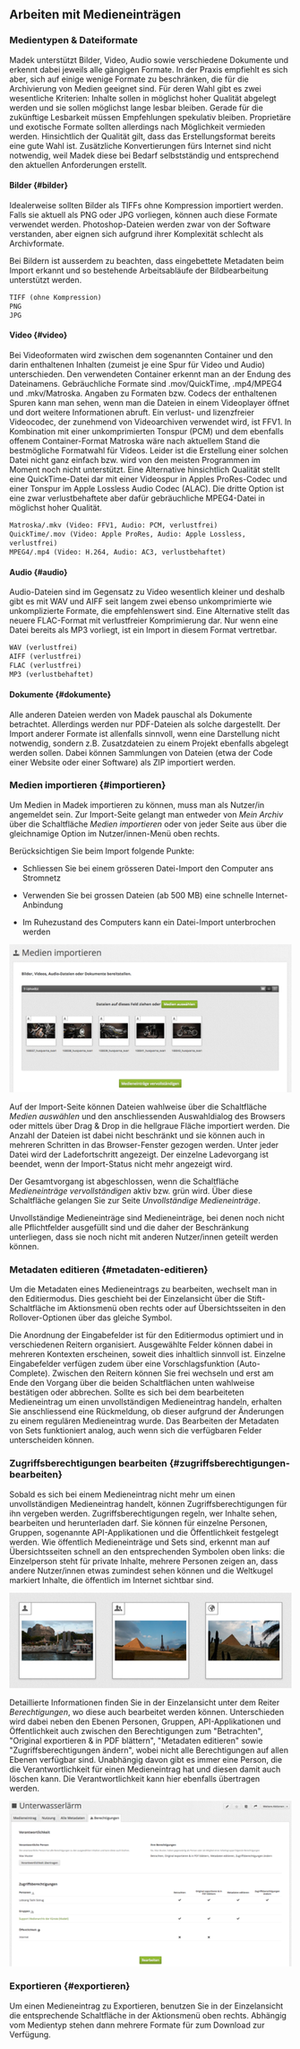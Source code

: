 ## Arbeiten mit Medieneinträgen

### Medientypen & Dateiformate

Madek unterstützt Bilder, Video, Audio sowie verschiedene Dokumente und erkennt dabei jeweils alle gängigen Formate. In der Praxis empfiehlt es sich aber, sich auf einige wenige Formate zu beschränken, die für die Archivierung von Medien geeignet sind. Für deren Wahl gibt es zwei wesentliche Kriterien: Inhalte sollen in möglichst hoher Qualität abgelegt werden und sie sollen möglichst lange lesbar bleiben. Gerade für die zukünftige Lesbarkeit müssen Empfehlungen spekulativ bleiben. Proprietäre und exotische Formate sollten allerdings nach Möglichkeit vermieden werden. Hinsichtlich der Qualität gilt, dass das Erstellungsformat bereits eine gute Wahl ist. Zusätzliche Konvertierungen fürs Internet sind nicht notwendig, weil Madek diese bei Bedarf selbstständig und entsprechend den aktuellen Anforderungen erstellt.

#### Bilder {#bilder}

Idealerweise sollten Bilder als TIFFs ohne Kompression importiert werden. Falls sie aktuell als PNG oder JPG vorliegen, können auch diese Formate verwendet werden. Photoshop-Dateien werden zwar von der Software verstanden, aber eignen sich aufgrund ihrer Komplexität schlecht als Archivformate.

Bei Bildern ist ausserdem zu beachten, dass eingebettete Metadaten beim Import erkannt und so bestehende Arbeitsabläufe der Bildbearbeitung unterstützt werden.

```
TIFF (ohne Kompression)  
PNG  
JPG
```

#### Video {#video}

Bei Videoformaten wird zwischen dem sogenannten Container und den darin enthaltenen Inhalten \(zumeist je eine Spur für Video und Audio\) unterschieden. Den verwendeten Container erkennt man an der Endung des Dateinamens. Gebräuchliche Formate sind .mov/QuickTime, .mp4/MPEG4 und .mkv/Matroska. Angaben zu Formaten bzw. Codecs der enthaltenen Spuren kann man sehen, wenn man die Dateien in einem Videoplayer öffnet und dort weitere Informationen abruft. Ein verlust- und lizenzfreier Videocodec, der zunehmend von Videoarchiven verwendet wird, ist FFV1. In Kombination mit einer unkomprimierten Tonspur \(PCM\) und dem ebenfalls offenem Container-Format Matroska wäre nach aktuellem Stand die bestmögliche Formatwahl für Videos. Leider ist die Erstellung einer solchen Datei nicht ganz einfach bzw. wird von den meisten Programmen im Moment noch nicht unterstützt. Eine Alternative hinsichtlich Qualität stellt eine QuickTime-Datei dar mit einer Videospur in Apples ProRes-Codec und einer Tonspur im Apple Lossless Audio Codec \(ALAC\). Die dritte Option ist eine zwar verlustbehaftete aber dafür gebräuchliche MPEG4-Datei in möglichst hoher Qualität.

```
Matroska/.mkv (Video: FFV1, Audio: PCM, verlustfrei)  
QuickTime/.mov (Video: Apple ProRes, Audio: Apple Lossless, verlustfrei)  
MPEG4/.mp4 (Video: H.264, Audio: AC3, verlustbehaftet)
```

#### Audio {#audio}

Audio-Dateien sind im Gegensatz zu Video wesentlich kleiner und deshalb gibt es mit WAV und AIFF seit langem zwei ebenso unkomprimierte wie unkomplizierte Formate, die empfehlenswert sind. Eine Alternative stellt das neuere FLAC-Format mit verlustfreier Komprimierung dar. Nur wenn eine Datei bereits als MP3 vorliegt, ist ein Import in diesem Format vertretbar.

```
WAV (verlustfrei)  
AIFF (verlustfrei)  
FLAC (verlustfrei)  
MP3 (verlustbehaftet)
```

#### Dokumente {#dokumente}

Alle anderen Dateien werden von Madek pauschal als Dokumente betrachtet. Allerdings werden nur PDF-Dateien als solche dargestellt. Der Import anderer Formate ist allenfalls sinnvoll, wenn eine Darstellung nicht notwendig, sondern z.B. Zusatzdateien zu einem Projekt ebenfalls abgelegt werden sollen. Dabei können Sammlungen von Dateien \(etwa der Code einer Website oder einer Software\) als ZIP importiert werden.

### Medien importieren {#importieren}

Um Medien in Madek importieren zu können, muss man als Nutzer/in angemeldet sein. Zur Import-Seite gelangt man entweder von _Mein Archiv_ über die Schaltfläche _Medien importieren_ oder von jeder Seite aus über die gleichnamige Option im Nutzer/innen-Menü oben rechts.

Berücksichtigen Sie beim Import folgende Punkte: 

- Schliessen Sie bei einem grösseren Datei-Import den Computer ans Stromnetz

- Verwenden Sie bei grossen Dateien \(ab 500 MB\) eine schnelle Internet-Anbindung 

- Im Ruhezustand des Computers kann ein Datei-Import unterbrochen werden

[![](/assets/mediaentries-import_20180423_3.21.1_Aloise.png "Medien importieren")](/assets/mediaentries-import.png)

Auf der Import-Seite können Dateien wahlweise über die Schaltfläche _Medien auswählen_ und den anschliessenden Auswahldialog des Browsers oder mittels über Drag & Drop in die hellgraue Fläche importiert werden. Die Anzahl der Dateien ist dabei nicht beschränkt und sie können auch in mehreren Schritten in das Browser-Fenster gezogen werden. Unter jeder Datei wird der Ladefortschritt angezeigt. Der einzelne Ladevorgang ist beendet, wenn der Import-Status nicht mehr angezeigt wird. 

Der Gesamtvorgang ist abgeschlossen, wenn die Schaltfläche _Medieneinträge vervollständigen_ aktiv bzw. grün wird. Über diese Schaltfläche gelangen Sie zur Seite _Unvollständige Medieneinträge_.

Unvollständige Medieneinträge sind Medieneinträge, bei denen noch nicht alle Pflichtfelder ausgefüllt sind und die daher der Beschränkung unterliegen, dass sie noch nicht mit anderen Nutzer/innen geteilt werden können.



### Metadaten editieren {#metadaten-editieren}

Um die Metadaten eines Medieneintrags zu bearbeiten, wechselt man in den Editiermodus. Dies geschieht bei der Einzelansicht über die Stift-Schaltfläche im Aktionsmenü oben rechts oder auf Übersichtsseiten in den Rollover-Optionen über das gleiche Symbol.

Die Anordnung der Eingabefelder ist für den Editiermodus optimiert und in verschiedenen Reitern organisiert. Ausgewählte Felder können dabei in mehreren Kontexten erscheinen, soweit dies inhaltlich sinnvoll ist. Einzelne Eingabefelder verfügen zudem über eine Vorschlagsfunktion \(Auto-Complete\). Zwischen den Reitern können Sie frei wechseln und erst am Ende den Vorgang über die beiden Schaltflächen unten wahlweise bestätigen oder abbrechen. Sollte es sich bei dem bearbeiteten Medieneintrag um einen unvollständigen Medieneintrag handeln, erhalten Sie anschliessend eine Rückmeldung, ob dieser aufgrund der Änderungen zu einem regulären Medieneintrag wurde. Das Bearbeiten der Metadaten von Sets funktioniert analog, auch wenn sich die verfügbaren Felder unterscheiden können.

### Zugriffsberechtigungen bearbeiten {#zugriffsberechtigungen-bearbeiten}

Sobald es sich bei einem Medieneintrag nicht mehr um einen unvollständigen Medieneintrag handelt, können Zugriffsberechtigungen für ihn vergeben werden. Zugriffsberechtigungen regeln, wer Inhalte sehen, bearbeiten und herunterladen darf. Sie können für einzelne Personen, Gruppen, sogenannte API-Applikationen und die Öffentlichkeit festgelegt werden. Wie öffentlich Medieneinträge und Sets sind, erkennt man auf Übersichtsseiten schnell an den entsprechenden Symbolen oben links: die Einzelperson steht für private Inhalte, mehrere Personen zeigen an, dass andere Nutzer/innen etwas zumindest sehen können und die Weltkugel markiert Inhalte, die öffentlich im Internet sichtbar sind.

[![Private, geteilte und öffentliche Medieneinträge](/assets/mediaentries-icons.jpg "Private, geteilte und öffentliche Medieneinträge")](/assets/mediaentries-icons.png)

Detaillierte Informationen finden Sie in der Einzelansicht unter dem Reiter _Berechtigungen_, wo diese auch bearbeitet werden können. Unterschieden wird dabei neben den Ebenen Personen, Gruppen, API-Applikationen und Öffentlichkeit auch zwischen den Berechtigungen zum "Betrachten", "Original exportieren & in PDF blättern", "Metadaten editieren" sowie "Zugriffsberechtigungen ändern", wobei nicht alle Berechtigungen auf allen Ebenen verfügbar sind. Unabhängig davon gibt es immer eine Person, die die Verantwortlichkeit für einen Medieneintrag hat und diesen damit auch löschen kann. Die Verantwortlichkeit kann hier ebenfalls übertragen werden.

[![](/assets/mediaentries-permissions_20180423_3.21.1_Aloise.png "Zugriffsberechtigungen bearbeiten")](/assets/mediaentries-permissions.png)

### Exportieren {#exportieren}

Um einen Medieneintrag zu Exportieren, benutzen Sie in der Einzelansicht die entsprechende Schaltfläche in der Aktionsmenü oben rechts. Abhängig vom Medientyp stehen dann mehrere Formate für zum Download zur Verfügung.

